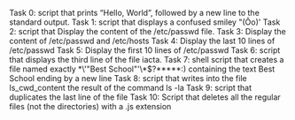 Task 0: script that prints “Hello, World”, followed by a new line to the standard output.
Task 1: script that displays a confused smiley "(Ôo)' 
Task 2: script that Display the content of the /etc/passwd file.
Task 3: Display the content of /etc/passwd and /etc/hosts
Task 4: Display the last 10 lines of /etc/passwd
Task 5: Display the first 10 lines of /etc/passwd
Task 6: script that displays the third line of the file iacta.
Task 7: shell script that creates a file named exactly \*\\'"Best School"\'\\*$\?\*\*\*\*\*:) containing the text Best School ending by a new line
Task 8: script that writes into the file ls_cwd_content the result of the command ls -la
Task 9: script that duplicates the last line of the file
Task 10: Script that deletes all the regular files (not the directories) with a .js extension
